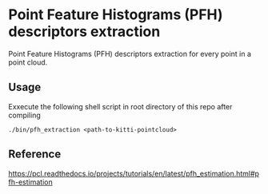 # Point Feature Histograms (PFH) descriptors extraction

Point Feature Histograms (PFH) descriptors extraction for every point in a point cloud.

## Usage

Exxecute the following shell script in root directory of this repo after compiling

```shell
./bin/pfh_extraction <path-to-kitti-pointcloud>
```

## Reference

<https://pcl.readthedocs.io/projects/tutorials/en/latest/pfh_estimation.html#pfh-estimation>